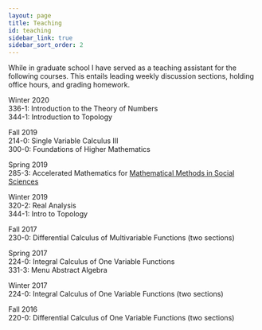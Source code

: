 ```yaml
---
layout: page
title: Teaching
id: teaching
sidebar_link: true
sidebar_sort_order: 2
---
```


While in graduate school I have served as a teaching assistant for the following courses. This entails leading weekly discussion sections, holding office hours, and grading homework.

Winter 2020<br> 336-1: Introduction to the Theory of Numbers<br>344-1: Introduction to Topology

Fall 2019<br> 214-0: Single Variable Calculus III<br> 300-0: Foundations of Higher Mathematics

Spring 2019<br> 285-3: Accelerated Mathematics for <a href="https://www.mmss.northwestern.edu/">Mathematical Methods in Social Sciences</a>

Winter 2019<br> 320-2: Real Analysis<br> 344-1: Intro to Topology

Fall 2017<br> 230-0: Differential Calculus of Multivariable Functions  (two sections)

Spring 2017<br> 224-0: Integral Calculus of One Variable Functions<br> 331-3: Menu Abstract Algebra

Winter 2017<br> 224-0: Integral Calculus of One Variable Functions (two sections)

Fall 2016<br> 220-0: Differential Calculus of One Variable Functions (two sections)







